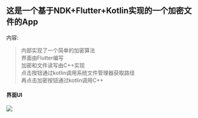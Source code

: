 
## 这是一个基于NDK+Flutter+Kotlin实现的一个加密文件的App  
内容:  
>内部实现了一个简单的加密算法  
>界面由Flutter编写  
>加密和文件读写由C++实现  
>点击按钮通过kotlin调用系统文件管理器获取路径  
>再点击加密按钮通过kotlin调用C++  
#### 界面UI
![](https://user-images.githubusercontent.com/63635083/127467653-f28fc050-6003-46b8-a1e3-b7e0f2e0a42a.jpg)

